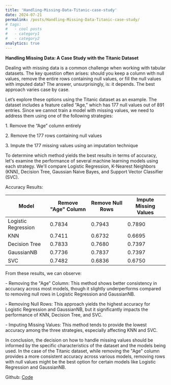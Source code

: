 ```yaml
---
title: 'Handling-Missing-Data-Titanic-case-study'
date: 2024-07-21
permalink: /posts/Handling-Missing-Data-Titanic-case-study/
# tags:
#   - cool posts
#   - category1
#   - category2
analytics: true
---
```

**Handling Missing Data: A Case Study with the Titanic Dataset**

Dealing with missing data is a common challenge when working with tabular datasets. The key question often arises: should you keep a column with null values, remove the entire rows containing null values, or fill the null values with imputed data? The answer, unsurprisingly, is: it depends. The best approach varies case by case.

Let’s explore these options using the Titanic dataset as an example. The dataset includes a feature called “Age,” which has 177 null values out of 891 entries. Since we cannot train a model with missing values, we need to address them using one of the following strategies:

1\. Remove the “Age” column entirely

2\. Remove the 177 rows containing null values

3\. Impute the 177 missing values using an imputation technique

To determine which method yields the best results in terms of accuracy, let's examine the performance of several machine learning models using each strategy. We'll compare Logistic Regression, K-Nearest Neighbors (KNN), Decision Tree, Gaussian Naive Bayes, and Support Vector Classifier (SVC).

Accuracy Results:

| **Model** | **Remove "Age" Column** | **Remove Null Rows** | **Impute Missing Values** |
| --- | --- | --- | --- |
| Logistic Regression | 0.7834 | 0.7943 | 0.7890 |
| KNN | 0.7411 | 0.6732 | 0.6695 |
| Decision Tree | 0.7833 | 0.7680 | 0.7397 |
| GaussianNB | 0.7736 | 0.7837 | 0.7397 |
| SVC | 0.7482 | 0.6836 | 0.6750 |

From these results, we can observe:

\- Removing the "Age" Column: This method shows better consistency in accuracy across most models, though it slightly underperforms compared to removing null rows in Logistic Regression and GaussianNB.

\- Removing Null Rows: This approach yields the highest accuracy for Logistic Regression and GaussianNB, but it significantly impacts the performance of KNN, Decision Tree, and SVC.

\- Imputing Missing Values: This method tends to provide the lowest accuracy among the three strategies, especially affecting KNN and SVC.

In conclusion, the decision on how to handle missing values should be informed by the specific characteristics of the dataset and the models being used. In the case of the Titanic dataset, while removing the "Age" column provides a more consistent accuracy across various models, removing rows with null values might be the best option for certain models like Logistic Regression and GaussianNB.


Github: [Code](https://github.com/Adham-Abdelazeem/Handling-Missing-Data-Titanic-case-study-)
